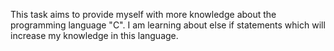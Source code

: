 This task aims to provide myself with more knowledge about the programming language "C". I am learning about else if statements which will increase my knowledge in this language.
